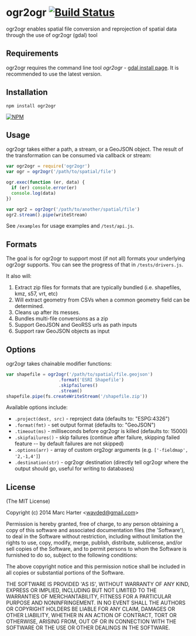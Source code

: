 # ogr2ogr [![Build Status](https://jenkins.adc4gis.com/buildStatus/icon?job=ogr2ogr)](https://jenkins.adc4gis.com/job/ogr2ogr/)

ogr2ogr enables spatial file conversion and reprojection of spatial data through the use of ogr2ogr (gdal) tool

## Requirements

ogr2ogr requires the command line tool *ogr2ogr* - [gdal install page](http://trac.osgeo.org/gdal/wiki/DownloadingGdalBinaries).
It is recommended to use the latest version.

## Installation

    npm install ogr2ogr

[![NPM](https://nodei.co/npm/ogr2ogr.png?downloads=true)](https://nodei.co/npm/ogr2ogr)

## Usage

ogr2ogr takes either a path, a stream, or a GeoJSON object.  The result of the transformation can be consumed via callback or stream:

```js
var ogr2ogr = require('ogr2ogr')
var ogr = ogr2ogr('/path/to/spatial/file')

ogr.exec(function (er, data) {
  if (er) console.error(er)
  console.log(data)
})

var ogr2 = ogr2ogr('/path/to/another/spatial/file')
ogr2.stream().pipe(writeStream)
```

See `/examples` for usage examples and `/test/api.js`.

## Formats

The goal is for ogr2ogr to support most (if not all) formats your underlying ogr2ogr supports.  You can see the progress of that in `/tests/drivers.js`.

It also will:

1.  Extract zip files for formats that are typically bundled (i.e. shapefiles, kmz, s57, vrt, etc)
2.  Will extract geometry from CSVs when a common geometry field can be determined.
3.  Cleans up after its messes.
4.  Bundles multi-file conversions as a zip
5.  Support GeoJSON and GeoRSS urls as path inputs
6.  Support raw GeoJSON objects as input

## Options

ogr2ogr takes chainable modifier functions:

```js
var shapefile = ogr2ogr('/path/to/spatial/file.geojson')
					.format('ESRI Shapefile')
					.skipfailures()
					.stream()
shapefile.pipe(fs.createWriteStream('/shapefile.zip'))
```

Available options include:

* `.project(dest, src)` - reproject data (defaults to: "ESPG:4326")
* `.format(fmt)` - set output format (defaults to: "GeoJSON")
* `.timeout(ms)` - milliseconds before ogr2ogr is killed (defaults to: 15000)
* `.skipfailures()` - skip failures (continue after failure, skipping failed feature -- by default failures are not skipped)
* `.options(arr)` - array of custom org2ogr arguments (e.g. `['-fieldmap', '2,-1,4']`)
* `.destination(str)` -  ogr2ogr destination (directly tell ogr2ogr where the output should go, useful for writing to databases)

## License

(The MIT License)

Copyright (c) 2014 Marc Harter &lt;wavded@gmail.com&gt;

Permission is hereby granted, free of charge, to any person obtaining
a copy of this software and associated documentation files (the
'Software'), to deal in the Software without restriction, including
without limitation the rights to use, copy, modify, merge, publish,
distribute, sublicense, and/or sell copies of the Software, and to
permit persons to whom the Software is furnished to do so, subject to
the following conditions:

The above copyright notice and this permission notice shall be
included in all copies or substantial portions of the Software.

THE SOFTWARE IS PROVIDED 'AS IS', WITHOUT WARRANTY OF ANY KIND,
EXPRESS OR IMPLIED, INCLUDING BUT NOT LIMITED TO THE WARRANTIES OF
MERCHANTABILITY, FITNESS FOR A PARTICULAR PURPOSE AND NONINFRINGEMENT.
IN NO EVENT SHALL THE AUTHORS OR COPYRIGHT HOLDERS BE LIABLE FOR ANY
CLAIM, DAMAGES OR OTHER LIABILITY, WHETHER IN AN ACTION OF CONTRACT,
TORT OR OTHERWISE, ARISING FROM, OUT OF OR IN CONNECTION WITH THE
SOFTWARE OR THE USE OR OTHER DEALINGS IN THE SOFTWARE.
